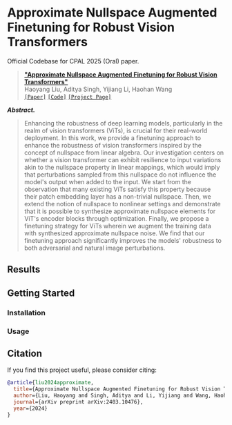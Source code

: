 # Approximate Nullspace Augmented Finetuning for Robust Vision Transformers
Official Codebase for CPAL 2025 (Oral) paper.
>[__"Approximate Nullspace Augmented Finetuning for Robust Vision Transformers"__](https://arxiv.org/abs/2403.10476)<br>
>Haoyang Liu, Aditya Singh, Yijiang Li, Haohan Wang<br>
[`[Paper]`](https://arxiv.org/abs/2403.10476) [`[Code]`](https://github.com/Liu-Hy/NS-ViT) [`[Project Page]`]()

***Abstract.***
> Enhancing the robustness of deep learning models, particularly in the realm of vision transformers (ViTs), is crucial for their real-world deployment. In this work, we provide a finetuning approach to enhance the robustness of vision transformers inspired by the concept of nullspace from linear algebra. Our investigation centers on whether a vision transformer can exhibit resilience to input variations akin to the nullspace property in linear mappings, which would imply that perturbations sampled from this nullspace do not influence the model's output when added to the input. We start from the observation that many existing ViTs satisfy this property because their patch embedding layer has a non-trivial nullspace. Then, we extend the notion of nullspace to nonlinear settings and demonstrate that it is possible to synthesize approximate nullspace elements for ViT's encoder blocks through optimization. Finally, we propose a finetuning strategy for ViTs wherein we augment the training data with synthesized approximate nullspace noise. We find that our finetuning approach significantly improves the models' robustness to both adversarial and natural image perturbations.

## Results

## Getting Started

### Installation

### Usage

## Citation
If you find this project useful, please consider citing:
```bibtex
@article{liu2024approximate,
  title={Approximate Nullspace Augmented Finetuning for Robust Vision Transformers},
  author={Liu, Haoyang and Singh, Aditya and Li, Yijiang and Wang, Haohan},
  journal={arXiv preprint arXiv:2403.10476},
  year={2024}
}
```
